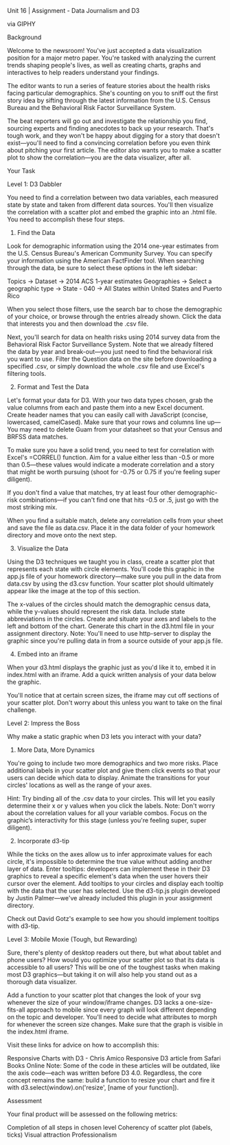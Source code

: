 Unit 16 | Assignment - Data Journalism and D3

 via GIPHY


Background

Welcome to the newsroom! You've just accepted a data visualization position for a major metro paper. You're tasked with analyzing the current trends shaping people's lives, as well as creating charts, graphs and interactives to help readers understand your findings.

The editor wants to run a series of feature stories about the health risks facing particular demographics. She's counting on you to sniff out the first story idea by sifting through the latest information from the U.S. Census Bureau and the Behavioral Risk Factor Surveillance System.

The beat reporters will go out and investigate the relationship you find, sourcing experts and finding anecdotes to back up your research. That's tough work, and they won't be happy about digging for a story that doesn't exist—you'll need to find a convincing correlation before you even think about pitching your first article. The editor also wants you to make a scatter plot to show the correlation—you are the data visualizer, after all.


Your Task


Level 1: D3 Dabbler



You need to find a correlation between two data variables, each measured state by state and taken from different data sources. You'll then visualize the correlation with a scatter plot and embed the graphic into an .html file. You need to accomplish these four steps.


1. Find the Data



Look for demographic information using the 2014 one-year estimates from the U.S. Census Bureau's American Community Survey. You can specify your information using the American FactFinder tool. When searching through the data, be sure to select these options in the left sidebar:


Topics -> Dataset -> 2014 ACS 1-year estimates
Geographies -> Select a geographic type -> State - 040 -> All States within United States and Puerto Rico


When you select those filters, use the search bar to chose the demographic of your choice, or browse through the entries already shown. Click the data that interests you and then download the .csv file.

Next, you'll search for data on health risks using 2014 survey data from the Behavioral Risk Factor Surveillance System. Note that we already filtered the data by year and break-out—you just need to find the behavioral risk you want to use. Filter the Question data on the site before downloading a specified .csv, or simply download the whole .csv file and use Excel's filtering tools.




2. Format and Test the Data

Let's format your data for D3. With your two data types chosen, grab the value columns from each and paste them into a new Excel document. Create header names that you can easily call with JavaScript (concise, lowercased, camelCased). Make sure that your rows and columns line up—You may need to delete Guam from your datasheet so that your Census and BRFSS data matches.



To make sure you have a solid trend, you need to test for correlation with Excel's =CORREL() function. Aim for a value either less than -0.5 or more than 0.5—these values would indicate a moderate correlation and a story that might be worth pursuing (shoot for -0.75 or 0.75 if you're feeling super diligent).




If you don't find a value that matches, try at least four other demographic-risk combinations—if you can't find one that hits -0.5 or .5, just go with the most striking mix.


When you find a suitable match, delete any correlation cells from your sheet and save the file as data.csv. Place it in the data folder of your homework directory and move onto the next step.


3. Visualize the Data

Using the D3 techniques we taught you in class, create a scatter plot that represents each state with circle elements. You'll code this graphic in the app.js file of your homework directory—make sure you pull in the data from data.csv by using the d3.csv function. Your scatter plot should ultimately appear like the image at the top of this section.


The x-values of the circles should match the demographic census data, while the y-values should represent the risk data.
Include state abbreviations in the circles.
Create and situate your axes and labels to the left and bottom of the chart.
Generate this chart in the d3.html file in your assignment directory.
Note: You'll need to use http-server to display the graphic since you're pulling data in from a source outside of your app.js file.



4. Embed into an iframe

When your d3.html displays the graphic just as you'd like it to, embed it in index.html with an iframe. Add a quick written analysis of your data below the graphic.


You'll notice that at certain screen sizes, the iframe may cut off sections of your scatter plot. Don't worry about this unless you want to take on the final challenge.





Level 2: Impress the Boss

Why make a static graphic when D3 lets you interact with your data?




1. More Data, More Dynamics

You're going to include two more demographics and two more risks. Place additional labels in your scatter plot and give them click events so that your users can decide which data to display. Animate the transitions for your circles' locations as well as the range of your axes.


Hint: Try binding all of the .csv data to your circles. This will let you easily determine their x or y values when you click the labels.
Note: Don't worry about the correlation values for all your variable combos. Focus on the graphic’s interactivity for this stage (unless you're feeling super, super diligent).



2. Incorporate d3-tip

While the ticks on the axes allow us to infer approximate values for each circle, it's impossible to determine the true value without adding another layer of data. Enter tooltips: developers can implement these in their D3 graphics to reveal a specific element's data when the user hovers their cursor over the element. Add tooltips to your circles and display each tooltip with the data that the user has selected. Use the d3-tip.js plugin developed by Justin Palmer—we've already included this plugin in your assignment directory.




Check out David Gotz's example to see how you should implement tooltips with d3-tip.





Level 3: Mobile Moxie (Tough, but Rewarding)



Sure, there's plenty of desktop readers out there, but what about tablet and phone users? How would you optimize your scatter plot so that its data is accessible to all users? This will be one of the toughest tasks when making most D3 graphics—but taking it on will also help you stand out as a thorough data visualizer.

Add a function to your scatter plot that changes the look of your svg whenever the size of your window/iframe changes. D3 lacks a one-size-fits-all approach to mobile since every graph will look different depending on the topic and developer. You'll need to decide what attributes to morph for whenever the screen size changes. Make sure that the graph is visible in the index.html iframe.

Visit these links for advice on how to accomplish this:


Responsive Charts with D3 - Chris Amico
Responsive D3 article from Safari Books Online
Note: Some of the code in these articles will be outdated, like the axis code—each was written before D3 4.0. Regardless, the core concept remains the same: build a function to resize your chart and fire it with d3.select(window).on('resize', [name of your function]).





Assessment

Your final product will be assessed on the following metrics:


Completion of all steps in chosen level
Coherency of scatter plot (labels, ticks)
Visual attraction
Professionalism

